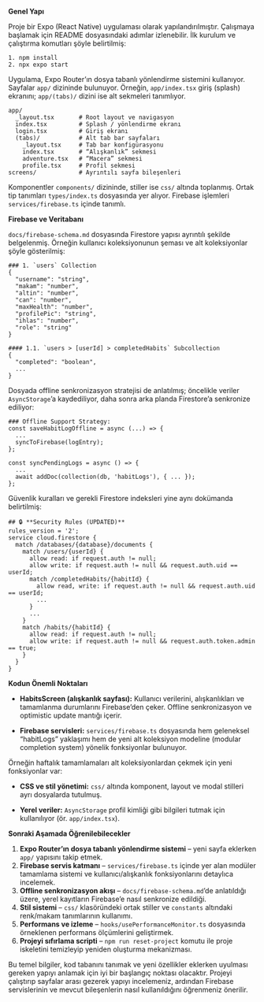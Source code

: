 **Genel Yapı**

Proje bir Expo (React Native) uygulaması olarak yapılandırılmıştır. Çalışmaya başlamak için README dosyasındaki adımlar izlenebilir. İlk kurulum ve çalıştırma komutları şöyle belirtilmiş:

```
1. npm install
2. npx expo start
```

Uygulama, Expo Router’ın dosya tabanlı yönlendirme sistemini kullanıyor. Sayfalar `app/` dizininde bulunuyor. Örneğin, `app/index.tsx` giriş (splash) ekranını; `app/(tabs)/` dizini ise alt sekmeleri tanımlıyor.

```
app/
  _layout.tsx       # Root layout ve navigasyon
  index.tsx         # Splash / yönlendirme ekranı
  login.tsx         # Giriş ekranı
  (tabs)/           # Alt tab bar sayfaları
    _layout.tsx     # Tab bar konfigürasyonu
    index.tsx       # “Alışkanlık” sekmesi
    adventure.tsx   # “Macera” sekmesi
    profile.tsx     # Profil sekmesi
screens/            # Ayrıntılı sayfa bileşenleri
```

Komponentler `components/` dizininde, stiller ise `css/` altında toplanmış. Ortak tip tanımları `types/index.ts` dosyasında yer alıyor. Firebase işlemleri `services/firebase.ts` içinde tanımlı.

**Firebase ve Veritabanı**

`docs/firebase-schema.md` dosyasında Firestore yapısı ayrıntılı şekilde belgelenmiş. Örneğin kullanıcı koleksiyonunun şeması ve alt koleksiyonlar şöyle gösterilmiş:

```
### 1. `users` Collection
{
  "username": "string",
  "makam": "number",
  "altin": "number",
  "can": "number",
  "maxHealth": "number",
  "profilePic": "string",
  "ihlas": "number",
  "role": "string"
}

#### 1.1. `users > [userId] > completedHabits` Subcollection
{
  "completed": "boolean",
  ...
}
```

Dosyada offline senkronizasyon stratejisi de anlatılmış; öncelikle veriler `AsyncStorage`’a kaydediliyor, daha sonra arka planda Firestore’a senkronize ediliyor:

```
### Offline Support Strategy:
const saveHabitLogOffline = async (...) => {
  ...
  syncToFirebase(logEntry);
};

const syncPendingLogs = async () => {
  ...
  await addDoc(collection(db, 'habitLogs'), { ... });
};
```

Güvenlik kuralları ve gerekli Firestore indeksleri yine aynı dokümanda belirtilmiş:

```
## 🔒 **Security Rules (UPDATED)**
rules_version = '2';
service cloud.firestore {
  match /databases/{database}/documents {
    match /users/{userId} {
      allow read: if request.auth != null;
      allow write: if request.auth != null && request.auth.uid == userId;
      match /completedHabits/{habitId} {
        allow read, write: if request.auth != null && request.auth.uid == userId;
        ...
      }
      ...
    }
    match /habits/{habitId} {
      allow read: if request.auth != null;
      allow write: if request.auth != null && request.auth.token.admin == true;
    }
  }
}
```

**Kodun Önemli Noktaları**

- **HabitsScreen (alışkanlık sayfası):** Kullanıcı verilerini, alışkanlıkları ve tamamlanma durumlarını Firebase’den çeker. Offline senkronizasyon ve optimistic update mantığı içerir.

- **Firebase servisleri:** `services/firebase.ts` dosyasında hem geleneksel “habitLogs” yaklaşımı hem de yeni alt koleksiyon modeline (modular completion system) yönelik fonksiyonlar bulunuyor.

Örneğin haftalık tamamlamaları alt koleksiyonlardan çekmek için yeni fonksiyonlar var:

- **CSS ve stil yönetimi:** `css/` altında komponent, layout ve modal stilleri ayrı dosyalarda tutulmuş.

- **Yerel veriler:** `AsyncStorage` profil kimliği gibi bilgileri tutmak için kullanılıyor (ör. `app/index.tsx`).

**Sonraki Aşamada Öğrenilebilecekler**

1. **Expo Router’ın dosya tabanlı yönlendirme sistemi** – yeni sayfa eklerken `app/` yapısını takip etmek.
2. **Firebase servis katmanı** – `services/firebase.ts` içinde yer alan modüler tamamlama sistemi ve kullanıcı/alışkanlık fonksiyonlarını detaylıca incelemek.
3. **Offline senkronizasyon akışı** – `docs/firebase-schema.md`’de anlatıldığı üzere, yerel kayıtların Firebase’e nasıl senkronize edildiği.
4. **Stil sistemi** – `css/` klasöründeki ortak stiller ve `constants` altındaki renk/makam tanımlarının kullanımı.
5. **Performans ve izleme** – `hooks/usePerformanceMonitor.ts` dosyasında örneklenen performans ölçümlerini geliştirmek.
6. **Projeyi sıfırlama scripti** – `npm run reset-project` komutu ile proje iskeletini temizleyip yeniden oluşturma mekanizması.

Bu temel bilgiler, kod tabanını tanımak ve yeni özellikler eklerken uyulması gereken yapıyı anlamak için iyi bir başlangıç noktası olacaktır. Projeyi çalıştırıp sayfalar arası gezerek yapıyı incelemeniz, ardından Firebase servislerinin ve mevcut bileşenlerin nasıl kullanıldığını öğrenmeniz önerilir.
